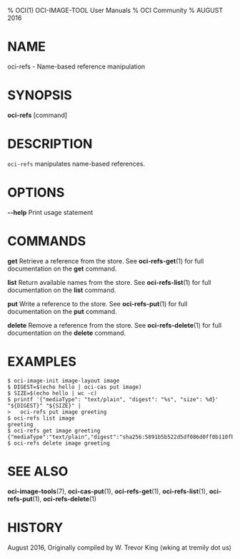 % OCI(1) OCI-IMAGE-TOOL User Manuals
% OCI Community
% AUGUST 2016
# NAME

oci-refs \- Name-based reference manipulation

# SYNOPSIS

**oci-refs** [command]

# DESCRIPTION

`oci-refs` manipulates name-based references.

# OPTIONS

**--help**
  Print usage statement

# COMMANDS

**get**
  Retrieve a reference from the store.
  See **oci-refs-get**(1) for full documentation on the **get** command.

**list**
  Return available names from the store.
  See **oci-refs-list**(1) for full documentation on the **list** command.

**put**
  Write a reference to the store.
  See **oci-refs-put**(1) for full documentation on the **put** command.

**delete**
  Remove a reference from the store.
  See **oci-refs-delete**(1) for full documentation on the **delete** command.

# EXAMPLES

```
$ oci-image-init image-layout image
$ DIGEST=$(echo hello | oci-cas put image)
$ SIZE=$(echo hello | wc -c)
$ printf '{"mediaType": "text/plain", "digest": "%s", "size": %d}' "${DIGEST}" "${SIZE}" |
>   oci-refs put image greeting
$ oci-refs list image
greeting
$ oci-refs get image greeting
{"mediaType":"text/plain","digest":"sha256:5891b5b522d5df086d0ff0b110fbd9d21bb4fc7163af34d08286a2e846f6be03","size":6}
$ oci-refs delete image greeting
```

# SEE ALSO

**oci-image-tools**(7), **oci-cas-put**(1), **oci-refs-get**(1), **oci-refs-list**(1), **oci-refs-put**(1), **oci-refs-delete**(1)

# HISTORY

August 2016, Originally compiled by W. Trevor King (wking at tremily dot us)
